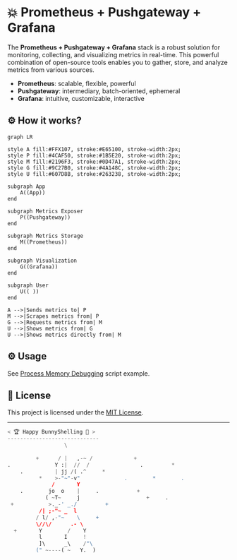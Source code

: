 # 💥 Prometheus + Pushgateway + Grafana
The **Prometheus + Pushgateway + Grafana** stack is a robust solution for monitoring, collecting, and visualizing metrics in real-time. This powerful combination of open-source tools enables you to gather, store, and analyze metrics from various sources.

- **Prometheus**: scalable, flexible, powerful
- **Pushgateway**: intermediary, batch-oriented, ephemeral
- **Grafana**: intuitive, customizable, interactive

## ⚙️  How it works?

```mermaid
graph LR

style A fill:#FFX107, stroke:#E65100, stroke-width:2px;
style P fill:#4CAF50, stroke:#1B5E20, stroke-width:2px;
style M fill:#2196F3, stroke:#0D47A1, stroke-width:2px;
style G fill:#9C27B0, stroke:#4A148C, stroke-width:2px;
style U fill:#607D8B, stroke:#263238, stroke-width:2px;

subgraph App
    A((App))
end

subgraph Metrics Exposer
    P((Pushgateway))
end

subgraph Metrics Storage
    M((Prometheus))
end

subgraph Visualization
    G((Grafana))
end

subgraph User
    U(( ))
end

A -->|Sends metrics to| P
M -->|Scrapes metrics from| P
G -->|Requests metrics from| M
U -->|Shows metrics from| G
U -->|Shows metrics directly from| M
```

## ⚙️  Usage
See [Process Memory Debugging](../../../examples/process_memory_debugging/) script example.

## 📄 License
This project is licensed under the [MIT License](../../../LICENSE).

---

```python
< 🏆 Happy BunnyShelling 🚀 >
-----------------------------
                  \
                      
         +      / |   ,-~ /             +
.              Y :|  //  /                .         *
    .          | jj /( .^     *
          *    >-"~"-v"              .        *        .
              /       Y
    .        jo  o    |     .            +
            ( ~T~     j                     +     .
 +           >._-' _./         +
          /| ;-"~ _  l
         / l/ ,-"~    \     +
         \//\/      .- \
  +       Y        /    Y
          l       I     !
          ]\      _\    /"\
         (" ~----( ~   Y.  )
```
